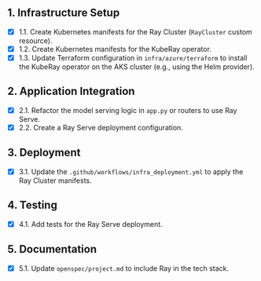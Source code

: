 ## 1. Infrastructure Setup
- [x] 1.1. Create Kubernetes manifests for the Ray Cluster (`RayCluster` custom resource).
- [x] 1.2. Create Kubernetes manifests for the KubeRay operator.
- [x] 1.3. Update Terraform configuration in `infra/azure/terraform` to install the KubeRay operator on the AKS cluster (e.g., using the Helm provider).

## 2. Application Integration
- [x] 2.1. Refactor the model serving logic in `app.py` or routers to use Ray Serve.
- [x] 2.2. Create a Ray Serve deployment configuration.

## 3. Deployment
- [x] 3.1. Update the `.github/workflows/infra_deployment.yml` to apply the Ray Cluster manifests.

## 4. Testing
- [x] 4.1. Add tests for the Ray Serve deployment.

## 5. Documentation
- [x] 5.1. Update `openspec/project.md` to include Ray in the tech stack.